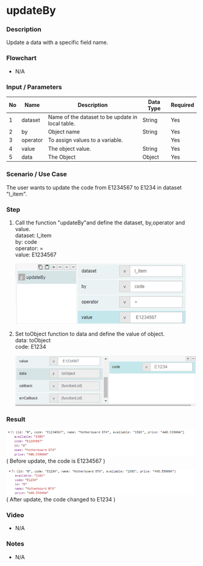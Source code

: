 ﻿# updateBy

### Description

Update a data with a specific field name.

### Flowchart

- N/A 

### Input / Parameters

| No | Name | Description | Data Type | Required |
| ------ | ------ | ------ |------ | ------ |
| 1 | dataset | Name of the dataset to be update in local table. | String | Yes  |
| 2 | by | Object name | String | Yes |
| 3 | operator | To assign values to a variable. |  | Yes |
| 4 | value | The object value. | String | Yes |
| 5 | data | The Object | Object | Yes |

### Scenario / Use Case

The user wants to update the code from E1234567 to E1234 in dataset "l_item".

### Step

1. Call the function "updateBy"and define the         dataset, by,operator and value.
   <br>
   dataset: l_item<br>
   by: code<br>
   operator: =<br>
   value: E1234567<br>
   
   ![](../../../../document/function/Dataset/updateBy/updateBy-step-1.png?raw=true)
 
 2. Set toObject function to data and define the      value of object.
    <br> data: toObject<br>
         code: E1234<br>
 
    ![](../../../../document/function/Dataset/updateBy/updateBy-step-2.png?raw=true)
   
### Result

   ![](../../../../document/function/Dataset/updateBy/updateBy-result-1.png?raw=true)
   ( Before update, the code is E1234567 )
   
   ![](../../../../document/function/Dataset/updateBy/updateBy-result-2.png?raw=true)
   ( After update, the code changed to E1234 )
   
### Video

- N/A

<!--[![Video](http://i.imgur.com/Ot5DWAW.png)](https://youtu.be/StTqXEQ2l-Y?t=35s)-->

### Notes

- N/A